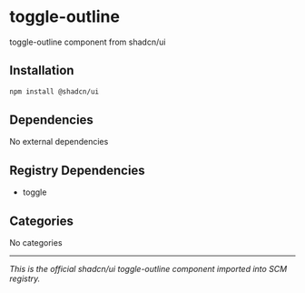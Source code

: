 # toggle-outline

toggle-outline component from shadcn/ui

## Installation

```bash
npm install @shadcn/ui
```

## Dependencies

No external dependencies

## Registry Dependencies

- toggle

## Categories

No categories

---

*This is the official shadcn/ui toggle-outline component imported into SCM registry.*
